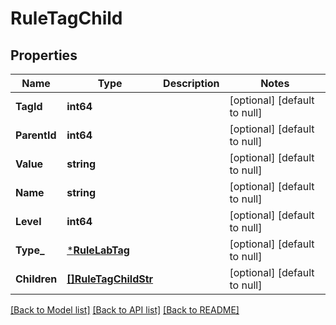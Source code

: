 # RuleTagChild

## Properties
Name | Type | Description | Notes
------------ | ------------- | ------------- | -------------
**TagId** | **int64** |  | [optional] [default to null]
**ParentId** | **int64** |  | [optional] [default to null]
**Value** | **string** |  | [optional] [default to null]
**Name** | **string** |  | [optional] [default to null]
**Level** | **int64** |  | [optional] [default to null]
**Type_** | [***RuleLabTag**](RuleLabTag.md) |  | [optional] [default to null]
**Children** | [**[]RuleTagChildStr**](rule_tag_child_str.md) |  | [optional] [default to null]

[[Back to Model list]](../README.md#documentation-for-models) [[Back to API list]](../README.md#documentation-for-api-endpoints) [[Back to README]](../README.md)


